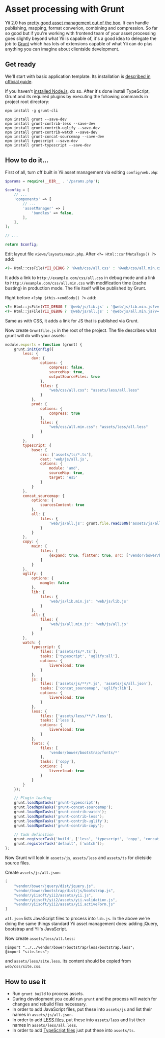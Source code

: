 Asset processing with Grunt
===========================

Yii 2.0 has [pretty good asset management out of the box](http://www.yiiframework.com/doc-2.0/guide-structure-assets.html).
It can handle publishing, mapping, format converion, combining and compression. So far so good but if you're working with
frontend team of your asset processing goes slightly beyond what Yii is capable of, it's a good idea to delegate the job to
[Grunt](http://gruntjs.com/) which has lots of extensions capable of what Yii can do plus anything you can imagine about
clientside development.

Get ready
---------

We'll start with basic application template. Its installation is
[described in official guide](http://www.yiiframework.com/doc-2.0/guide-start-installation.html).

If you haven't [installed Node.js](http://nodejs.org/), do so. After it's done install TypeScript, Grunt and
its required plugins by executing the following commands in project root directory:

```
npm install -g grunt-cli

npm install grunt --save-dev
npm install grunt-contrib-less --save-dev
npm install grunt-contrib-uglify --save-dev
npm install grunt-contrib-watch --save-dev
npm install grunt-concat-sourcemap --save-dev
npm install typescript --save-dev
npm install grunt-typescript --save-dev
```

How to do it...
---------------

First of all, turn off built in Yii asset management via editing `config/web.php`:

```php
$params = require(__DIR__ . '/params.php');

$config = [
    // ...
    'components' => [
        // ...
        'assetManager' => [
            'bundles' => false,
        ],
    ],
];

// ...

return $config;
```

Edit layout file `views/layouts/main.php`. After `<?= Html::csrfMetaTags() ?>` add:

```php
<?= Html::cssFile(YII_DEBUG ? '@web/css/all.css' : '@web/css/all.min.css?v=' . filemtime(Yii::getAlias('@webroot/css/all.min.css'))) ?>
```

It adds a link to `http://example.com/css/all.css` in debug mode and a link to `http://example.com/css/all.min.css` with
modification time (cache busting) in production mode. The file itself will be published by Grunt.

Right before `<?php $this->endBody() ?>`  add:

```php
<?= Html::jsFile(YII_DEBUG ? '@web/js/lib.js' : '@web/js/lib.min.js?v=' . filemtime(Yii::getAlias('@webroot/js/lib.min.js'))) ?>
<?= Html::jsFile(YII_DEBUG ? '@web/js/all.js' : '@web/js/all.min.js?v=' . filemtime(Yii::getAlias('@webroot/js/all.min.js'))) ?>
```

Same as with CSS, it adds a link for JS that is published via Grunt.

Now create `Gruntfile.js` in the root of the project. The file describes what grunt will do with your assets:

```javascript
module.exports = function (grunt) {
    grunt.initConfig({
        less: {
            dev: {
                options: {
                    compress: false,
                    sourceMap: true,
                    outputSourceFiles: true
                },
                files: {
                    "web/css/all.css": "assets/less/all.less"
                }
            },
            prod: {
                options: {
                    compress: true
                },
                files: {
                    "web/css/all.min.css": "assets/less/all.less"
                }
            }
        },
        typescript: {
            base: {
                src: ['assets/ts/*.ts'],
                dest: 'web/js/all.js',
                options: {
                    module: 'amd',
                    sourceMap: true,
                    target: 'es5'
                }
            }
        },
        concat_sourcemap: {
            options: {
                sourcesContent: true
            },
            all: {
                files: {
                    'web/js/all.js': grunt.file.readJSON('assets/js/all.json')
                }
            }
        },
        copy: {
            main: {
                files: [
                    {expand: true, flatten: true, src: ['vendor/bower/bootstrap/fonts/*'], dest: 'web/fonts/', filter: 'isFile'}
                ]
            }
        },
        uglify: {
            options: {
                mangle: false
            },
            lib: {
                files: {
                    'web/js/lib.min.js': 'web/js/lib.js'
                }
            },
            all: {
                files: {
                    'web/js/all.min.js': 'web/js/all.js'
                }
            }
        },
        watch: {
            typescript: {
                files: ['assets/ts/*.ts'],
                tasks: ['typescript', 'uglify:all'],
                options: {
                    livereload: true
                }
            },
            js: {
                files: ['assets/js/**/*.js', 'assets/js/all.json'],
                tasks: ['concat_sourcemap', 'uglify:lib'],
                options: {
                    livereload: true
                }
            },
            less: {
                files: ['assets/less/**/*.less'],
                tasks: ['less'],
                options: {
                    livereload: true
                }
            },
            fonts: {
                files: [
                    'vendor/bower/bootstrap/fonts/*'
                ],
                tasks: ['copy'],
                options: {
                    livereload: true
                }
            }
        }
    });

    // Plugin loading
    grunt.loadNpmTasks('grunt-typescript');
    grunt.loadNpmTasks('grunt-concat-sourcemap');
    grunt.loadNpmTasks('grunt-contrib-watch');
    grunt.loadNpmTasks('grunt-contrib-less');
    grunt.loadNpmTasks('grunt-contrib-uglify');
    grunt.loadNpmTasks('grunt-contrib-copy');

    // Task definition
    grunt.registerTask('build', ['less', 'typescript', 'copy', 'concat_sourcemap', 'uglify']);
    grunt.registerTask('default', ['watch']);
};
```

Now Grunt will look in `assets/js`, `assets/less` and `assets/ts` for clietside source files.

Create `assets/js/all.json`:

```javascript
[
    "vendor/bower/jquery/dist/jquery.js",
    "vendor/bower/bootstrap/dist/js/bootstrap.js",
    "vendor/yiisoft/yii2/assets/yii.js",
    "vendor/yiisoft/yii2/assets/yii.validation.js",
    "vendor/yiisoft/yii2/assets/yii.activeForm.js"
]
```

`all.json` lists JavaScript files to process into `lib.js`. In the above we're doing the same things
standard Yii asset management does: adding jQuery, bootstrap and Yii's JavaScript.

Now create `assets/less/all.less`:

```less
@import "../../vendor/bower/bootstrap/less/bootstrap.less";
@import "site.less";
```

and `assets/less/site.less`. Its content should be copied from `web/css/site.css`.

How to use it
-------------

- Run `grunt build` to process assets.
- During development you could run `grunt` and
the process will watch for changes and rebuild files necessary.
- In order to add JavaScript files, put these into `assets/js` and list their names in `assets/js/all.json`.
- In order to add [LESS files](http://lesscss.org/), put these into `assets/less` and list their names in `assets/less/all.less`.
- In order to add [TypeScript files](http://www.typescriptlang.org/) just put these into `assets/ts`.

